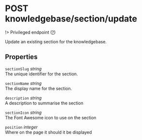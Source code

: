 # <span class="badge badge-light">POST</span> <span class="badge badge-light">knowledgebase/section/update</span>

!> Privileged endpoint ([?](privileged.md))

Update an existing section for the knowledgebase.

## Properties

`sectionSlug` *string*  
The unique identifier for the section.

`sectionName` *string*  
The display name for the section.

`description` *string*  
A description to summarise the section

`sectionIcon` *string*  
The Font Awesome icon to use on the section

`position` *integer*  
Where on the page it should it be displayed

